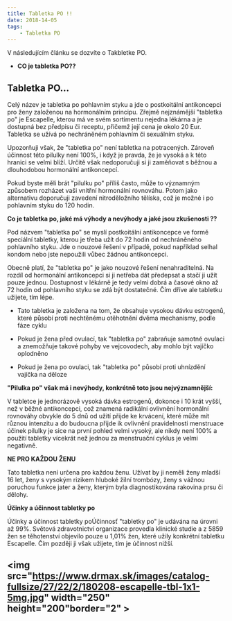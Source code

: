 ```yaml
---
title: Tabletka PO !!  
date: 2018-14-05
tags: 
    - Tabletka PO 
---
```

V následujícím článku se dozvíte o Takbletke PO.

 - **CO je tabletka PO??** 

## Tabletka PO...

Celý název je tabletka po pohlavním styku a jde o postkoitální antikoncepci pro ženy založenou na hormonálním principu. Zřejmě nejznámější "tabletka po" je Escapelle, kterou má ve svém sortimentu nejedna lékárna a je dostupná bez předpisu či receptu, přičemž její cena je okolo 20 Eur. Tabletka se užívá po nechráněném pohlavním či sexuálním styku.

Upozorňuji však, že "tabletka po" není tabletka na potracených. Zároveň účinnost této pilulky není 100%, i když je pravda, že je vysoká a k této hranici se velmi blíží. Určitě však nedoporučuji si ji zaměňovat s běžnou a dlouhodobou hormonální antikoncepcí.

Pokud byste měli brát "pilulku po" příliš často, může to významným způsobem rozházet vaši vnitřní hormonální rovnováhu. Potom jako alternativu doporučuji zavedení nitroděložního tělíska, což je možné i po pohlavním styku do 120 hodin.


**Co je tabletka po, jaké má výhody a nevýhody a jaké jsou zkušenosti ??**

Pod názvem "tabletka po" se myslí postkoitální antikoncepce ve formě speciální tabletky, kterou je třeba užít do 72 hodin od nechráněného pohlavního styku. Jde o nouzové řešení v případě, pokud například selhal kondom nebo jste nepoužili vůbec žádnou antikoncepci.

Obecně platí, že "tabletka po" je jako nouzové řešení nenahraditelná. Na rozdíl od hormonální antikoncepci si ji netřeba dát předepsat a stačí ji užít pouze jednou. Dostupnost v lékárně je tedy velmi dobrá a časové okno až 72 hodin od pohlavního styku se zdá být dostatečné. Čím dříve ale tabletku užijete, tím lépe.

- Tato tabletka je založena na tom, že obsahuje vysokou dávku estrogenů, které působí proti nechtěnému otěhotnění dvěma mechanismy, podle fáze cyklu

- Pokud je žena před ovulací, tak "tabletka po" zabraňuje samotné ovulaci a znemožňuje takové pohyby ve vejcovodech, aby mohlo být vajíčko oplodněno

- Pokud je žena po ovulaci, tak "tabletka po" působí proti uhnízdění vajíčka na děloze


**"Pilulka po" však má i nevýhody, konkrétně toto jsou nejvýznamnější:**

V tabletce je jednorázově vysoká dávka estrogenů, dokonce i 10 krát vyšší, než v běžné antikoncepci, což znamená radikální ovlivnění hormonální rovnováhy
obvykle do 5 dnů od užití přijde ke krvácení, které může mít různou intenzitu a do budoucna přijde ik ovlivnění pravidelnosti menstruace
účinek pilulky je sice na první pohled velmi vysoký, ale nikdy není 100% a použití tabletky vícekrát než jednou za menstruační cyklus je velmi negativně.


**NE PRO KAŽDOU ŽENU**

Tato tabletka není určena pro každou ženu. Užívat by ji neměli ženy mladší 16 let, ženy s vysokým rizikem hluboké žilní trombózy, ženy s vážnou poruchou funkce jater a ženy, kterým byla diagnostikována rakovina prsu či dělohy.

**Účinky a účinnost tabletky po**

Účinky a účinnost tabletky poÚčinnosť "tabletky po" je udávána na úrovni až 99%. Světová zdravotnictví organizace provedla klinické studie a z 5859 žen se těhotenství objevilo pouze u 1,01% žen, které užily konkrétní tabletku Escapelle. Čím později ji však užijete, tím je účinnost nižší.

 
<img src="https://www.drmax.sk/images/catalog-fullsize/27/22/2/180208-escapelle-tbl-1x1-5mg.jpg" width="250" height="200"border="2" >
---